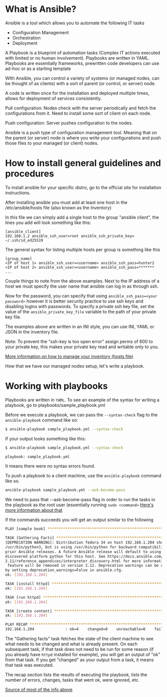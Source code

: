 # What is Ansible?

Ansible is a tool which allows you to automate the following IT tasks
* Configuration Management
* Orchestration 
* Deployment

A Playbook is a blueprint of automation tasks (Complex IT actions executed with limited or no human involvement). Playbooks are written in YAML.
Playbooks are essentially frameworks, prewritten code developers can use ad-hoc or as a starting template

WIth Ansible, you can control a variety of systems (or managed nodes, can be thought of as clients) with a sort of parent (or control, or server) node.  

A code is written once for the installation and deployed multiple times, allows for deployment of services consistently.


Pull configuration: Nodes check with the server periodically and fetch the configurations from it. Need to install some sort of client on each node.

Push configuration: Server pushes configuration to the nodes.

Ansible is a push type of configuration management tool. Meaning that on the parent (or server) node is where you write your configurations and push those files to your managed (or client) nodes.

# How to install general guidelines and procedures

To install ansible for your specific distro, go to the official site for installation instructions.

After installing ansible you must add at least one host in the /etc/ansible/hosts file (also known as the Inventory)

In this file we can simply add a single host to the group "ansible client", the lines you add will look something like this:

```
[ansible_client]
192.168.1.2 ansible_ssh_user=root ansible_ssh_private_key= ~/.ssh/id_ed25519
```
The general syntax for listing multiple hosts per group is something like this

```
[group_name]
<IP of host 1> ansible_ssh_user=<username> ansible_ssh_pass=hunter2
<IP of host 2> ansible_ssh_user=<username> ansible_ssh_pass=*******
...
```

Couple things to note from the above examples.
Next to the IP address of a host we must specify the user name that ansible can log in as through ssh.

Now for the password, you can specify that using ``ansible_ssh_pass=<your password>`` however it is better security practice to use ssh keys and disabling logins with passwords.
To specify a private ssh key file, set the value of the ``ansible_private_key_file`` variable to the path of your private key file.


The examples above are written in an INI style, you can use INI, YAML or JSON in the inventory file.

Note: To prevent the "ssh-key is too open error" assign perms of 600 to your private key, this makes your private key read and writable only to you.



[More information on how to manage your inventory (hosts file)](https://docs.ansible.com/ansible/latest/user_guide/intro_inventory.html#connecting-to-hosts-behavioral-inventory-parameters)

How that we have our managed nodes setup, let's write a playbook.

# Working with playbooks


Playbooks are written in `YAML`.
To see an example of the syntax for writing a playbook, go to playbooks/sample_playbook.yml

Before we execute a playbook, we can pass the `--syntax-check` flag to the `ansible-playbook` command like so:

```sh
$ ansible-playbook sample_playbook.yml --syntax-check
```
If your output looks something like this:
```sh
$ ansible-playbook sample_playbook.yml --syntax-check

playbook: sample_playbook.yml
```
It means there were no syntax errors found.

To push a playbook to a client machine, use the `ansible-playbook` command like so.


```sh
ansible-playbook sample_playbook.yml --ask-become-pass
```

We need to pass that --ask-become-pass flag in order to run the tasks in the playbook as the root user (essentially running `sudo <command>`
[Here's more information about that](https://www.middlewareinventory.com/blog/ansible-sudo-ansible-become-example/)


If the commands succeeds you will get an output similar to the following
```sh
PLAY [sample book] *************************************************************

TASK [Gathering Facts] *********************************************************
[DEPRECATION WARNING]: Distribution fedora 34 on host 192.168.1.204 should use
/usr/bin/python3, but is using /usr/bin/python for backward compatibility with
prior Ansible releases. A future Ansible release will default to using the
discovered platform python for this host. See https://docs.ansible.com/ansible/
2.11/reference_appendices/interpreter_discovery.html for more information. This
 feature will be removed in version 2.12. Deprecation warnings can be disabled
by setting deprecation_warnings=False in ansible.cfg.
ok: [192.168.1.204]

TASK [install httpd] ***********************************************************
ok: [192.168.1.204]

TASK [run httpd] ***************************************************************
ok: [192.168.1.204]

TASK [create content] **********************************************************
ok: [192.168.1.204]

PLAY RECAP *********************************************************************
192.168.1.204              : ok=4    changed=0    unreachable=0    failed=0    skipped=0    rescued=0    ignored=0
```

The "Gathering facts" task fetches the state of the client machine to see what needs to be changed and what is already present. On each subsequent task, if that task does not need to be run for some reason (if you already have `httpd` installed for example), you will get an output of "ok" from that task. If you get "changed" as your output from a task, it means that task was executed.

The recap section lists the results of executing the playbook, lists the number of errors, changes, tasks that went ok, were ignored, etc.



[Source of most of the info above](https://youtu.be/EcnqJbxBcM0)